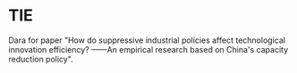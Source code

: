 # TIE
Dara for paper "How do suppressive industrial policies affect technological innovation efficiency? ——An empirical research based on China's capacity reduction policy".
